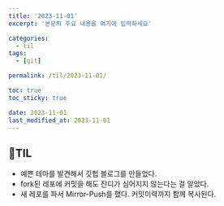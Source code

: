 ```yaml
---
title: '2023-11-01'
excerpt: '본문의 주요 내용을 여기에 입력하세요'

categories:
  - til
tags:
  - [git]

permalink: /til/2023-11-01/

toc: true
toc_sticky: true

date: 2023-11-01
last_modified_at: 2023-11-01
---
```


## 🎉TIL

- 예쁜 테마를 발견해서 깃헙 블로그를 만들었다.
- fork된 레포에 커밋을 해도 잔디가 심어지지 않는다는 걸 알았다.
- 새 레포를 파서 Mirror-Push를 했다. 커밋이력까지 함께 복사된다.
